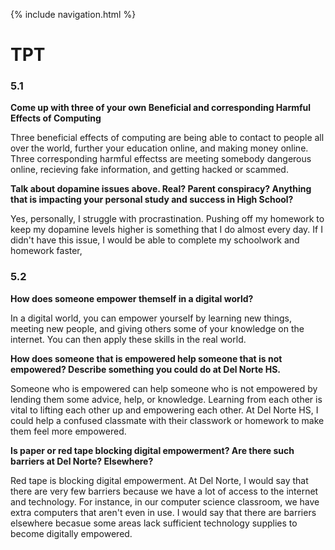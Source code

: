 {% include navigation.html %}

# TPT 
### 5.1 
**Come up with three of your own Beneficial and corresponding Harmful Effects of Computing**

Three beneficial effects of computing are being able to contact to people all over the world, further your education online, and making money online. Three corresponding harmful effectss are meeting somebody dangerous online, recieving fake information, and getting hacked or scammed.

**Talk about dopamine issues above. Real? Parent conspiracy? Anything that is impacting your personal study and success in High School?**

Yes, personally, I struggle with procrastination. Pushing off my homework to keep my dopamine levels higher is something that I do almost every day. If I didn't have this issue, I would be able to complete my schoolwork and homework faster, 

### 5.2
**How does someone empower themself in a digital world?**

In a digital world, you can empower yourself by learning new things, meeting new people, and giving others some of your knowledge on the internet. You can then apply these skills in the real world. 

**How does someone that is empowered help someone that is not empowered? Describe something you could do at Del Norte HS.**

Someone who is empowered can help someone who is not empowered by lending them some advice, help, or knowledge. Learning from each other is vital to lifting each other up and empowering each other. At Del Norte HS, I could help a confused classmate with their classwork or homework to make them feel more empowered. 

**Is paper or red tape blocking digital empowerment? Are there such barriers at Del Norte? Elsewhere?**

Red tape is blocking digital empowerment. At Del Norte, I would say that there are very few barriers because we have a lot of access to the internet and technology. For instance, in our computer science classroom, we have extra computers that aren't even in use. I would say that there are barriers elsewhere becasue some areas lack sufficient technology supplies to become digitally empowered. 
